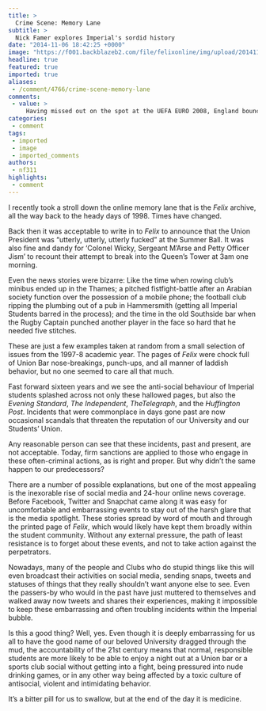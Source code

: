 ```yaml
---
title: >
  Crime Scene: Memory Lane
subtitle: >
  Nick Famer explores Imperial's sordid history
date: "2014-11-06 18:42:25 +0000"
image: "https://f001.backblazeb2.com/file/felixonline/img/upload/201411102227-ps3110-img_0626_690x518.jpg"
headline: true
featured: true
imported: true
aliases:
 - /comment/4766/crime-scene-memory-lane
comments:
 - value: >
     Having missed out on the spot at the UEFA EURO 2008, England bounced back strongly to book its berth in the fifa 16 hack 2010 with as as 9 wins out of their ten group fulfills. Their only defeat came against Ukraine but till then, their place was finished. <br>fifa 16 hack http://creditsfut.com/
categories:
 - comment
tags:
 - imported
 - image
 - imported_comments
authors:
 - nf311
highlights:
 - comment
---
```


I recently took a stroll down the online memory lane that is the _Felix_ archive, all the way back to the heady days of 1998. Times have changed.

Back then it was acceptable to write in to _Felix_ to announce that the Union President was “utterly, utterly, utterly fucked” at the Summer Ball. It was also fine and dandy for ‘Colonel Wicky, Sergeant M’Arse and Petty Officer Jism’ to recount their attempt to break into the Queen’s Tower at 3am one morning.

Even the news stories were bizarre: Like the time when rowing club’s minibus ended up in the Thames; a pitched fistfight-battle after an Arabian society function over the possession of a mobile phone; the football club ripping the plumbing out of a pub in Hammersmith (getting all Imperial Students barred in the process); and the time in the old Southside bar when the Rugby Captain punched another player in the face so hard that he needed five stitches.

These are just a few examples taken at random from a small selection of issues from the 1997-8 academic year. The pages of _Felix_ were chock full of Union Bar nose-breakings, punch-ups, and all manner of laddish behavior, but no one seemed to care all that much.

Fast forward sixteen years and we see the anti-social behaviour of Imperial students splashed across not only these hallowed pages, but also the _Evening Standard_, _The Independent_, _TheTelegraph_, and the _Huffington Post_. Incidents that were commonplace in days gone past are now occasional scandals that threaten the reputation of our University and our Students’ Union.

Any reasonable person can see that these incidents, past and present, are not acceptable. Today, firm sanctions are applied to those who engage in these often-criminal actions, as is right and proper. But why didn’t the same happen to our predecessors?

There are a number of possible explanations, but one of the most appealing is the inexorable rise of social media and 24-hour online news coverage. Before Facebook, Twitter and Snapchat came along it was easy for uncomfortable and embarrassing events to stay out of the harsh glare that is the media spotlight. These stories spread by word of mouth and through the printed page of _Felix_, which would likely have kept them broadly within the student community. Without any external pressure, the path of least resistance is to forget about these events, and not to take action against the perpetrators.

Nowadays, many of the people and Clubs who do stupid things like this will even broadcast their activities on social media, sending snaps, tweets and statuses of things that they really shouldn’t want anyone else to see. Even the passers-by who would in the past have just muttered to themselves and walked away now tweets and shares their experiences, making it impossible to keep these embarrassing and often troubling incidents within the Imperial bubble.

Is this a good thing? Well, yes. Even though it is deeply embarrassing for us all to have the good name of our beloved University dragged through the mud, the accountability of the 21st century means that normal, responsible students are more likely to be able to enjoy a night out at a Union bar or a sports club social without getting into a fight, being pressured into nude drinking games, or in any other way being affected by a toxic culture of antisocial, violent and intimidating behavior.

It’s a bitter pill for us to swallow, but at the end of the day it is medicine.
